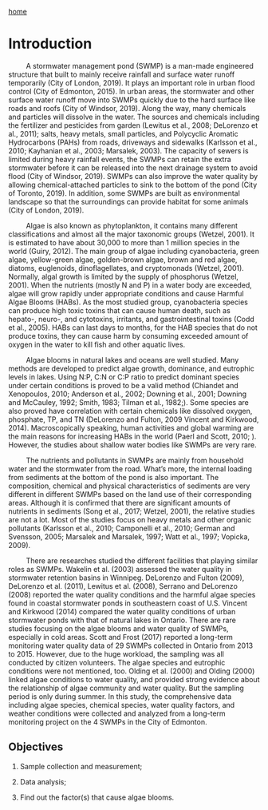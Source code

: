 ---
---

[home](home.html)

# Introduction



 &nbsp;&nbsp;&nbsp;&nbsp;&nbsp;&nbsp;&nbsp;&nbsp;&nbsp;A stormwater management pond (SWMP) is a man-made engineered structure that built to mainly receive rainfall and surface water runoff temporarily (City of London, 2019). It plays an important role in urban flood control (City of Edmonton, 2015). In urban areas, the stormwater and other surface water runoff move into SWMPs quickly due to the hard surface like roads and roofs (City of Windsor, 2019). Along the way, many chemicals and particles will dissolve in the water. The sources and chemicals including the fertilizer and pesticides from garden (Lewitus et al., 2008; DeLorenzo et al., 2011); salts, heavy metals, small particles, and Polycyclic Aromatic Hydrocarbons (PAHs) from roads, driveways and sidewalks (Karlsson et al., 2010; Kayhanian et al., 2003; Marsalek, 2003). The capacity of sewers is limited during heavy rainfall events, the SWMPs can retain the extra stormwater before it can be released into the next drainage system to avoid flood (City of Windsor, 2019). SWMPs can also improve the water quality by allowing chemical-attached particles to sink to the bottom of the pond (City of Toronto, 2019). In addition, some SWMPs are built as environmental landscape so that the surroundings can provide habitat for some animals (City of London, 2019).


  &nbsp;&nbsp;&nbsp;&nbsp;&nbsp;&nbsp;&nbsp;&nbsp;&nbsp;Algae is also known as phytoplankton, it contains many different classifications and almost all the major taxonomic groups (Wetzel, 2001). It is estimated to have about 30,000 to more than 1 million species in the world (Guiry, 2012). The main group of algae including cyanobacteria, green algae, yellow-green algae, golden-brown algae, brown and red algae, diatoms, euglenoids, dinoflagellates, and cryptomonads (Wetzel, 2001). Normally, algal growth is limited by the supply of phosphorus (Wetzel, 2001). When the nutrients (mostly N and P) in a water body are exceeded, algae will grow rapidly under appropriate conditions and cause Harmful Algae Blooms (HABs). As the most studied group, cyanobacteria species can produce high toxic toxins that can cause human death, such as hepato-, neuro-, and cytotoxins, irritants, and gastrointestinal toxins (Codd et al., 2005). HABs can last days to months, for the HAB species that do not produce toxins, they can cause harm by consuming exceeded amount of oxygen in the water to kill fish and other aquatic lives.



  &nbsp;&nbsp;&nbsp;&nbsp;&nbsp;&nbsp;&nbsp;&nbsp;&nbsp;Algae blooms in natural lakes and oceans are well studied. Many methods are developed to predict algae growth, dominance, and eutrophic levels in lakes. Using N:P, C:N or C:P ratio to predict dominant species under certain conditions is proved to be a valid method (Chiandet and Xenopoulos, 2010; Anderson et al., 2002; Downing et al., 2001; Downing and McCauley, 1992; Smith, 1983; Tilman et al., 1982;). Some species are also proved have correlation with certain chemicals like dissolved oxygen, phosphate, TP, and TN (DeLorenzo and Fulton, 2009 Vincent and Kirkwood, 2014). Macroscopically speaking, human activities and global warming are the main reasons for increasing HABs in the world (Paerl and Scott, 2010; ). However, the studies about shallow water bodies like SWMPs are very rare.



  &nbsp;&nbsp;&nbsp;&nbsp;&nbsp;&nbsp;&nbsp;&nbsp;&nbsp;The nutrients and pollutants in SWMPs are mainly from household water and the stormwater from the road. What’s more, the internal loading from sediments at the bottom of the pond is also important. The composition, chemical and physical characteristics of sediments are very different in different SWMPs based on the land use of their corresponding areas. Although it is confirmed that there are significant amounts of nutrients in sediments (Song et al., 2017; Wetzel, 2001), the relative studies are not a lot. Most of the studies focus on heavy metals and other organic pollutants (Karlsson et al., 2010; Camponelli et al., 2010; German and Svensson, 2005; Marsalek and Marsalek, 1997; Watt et al., 1997; Vopicka, 2009).

  &nbsp;&nbsp;&nbsp;&nbsp;&nbsp;&nbsp;&nbsp;&nbsp;&nbsp;There are researches studied the different facilities that playing similar roles as SWMPs. Wakelin et al. (2003) assessed the water quality in stormwater retention basins in Winnipeg. DeLorenzo and Fulton (2009), DeLorenzo et al. (2011), Lewitus et al. (2008), Serrano and DeLorenzo (2008) reported the water quality conditions and the harmful algae species found in coastal stormwater ponds in southeastern coast of U.S. Vincent and Kirkwood (2014) compared the water quality conditions of urban stormwater ponds with that of natural lakes in Ontario. There are rare studies focusing on the algae blooms and water quality of SWMPs, especially in cold areas. Scott and Frost (2017) reported a long-term monitoring water quality data of 29 SWMPs collected in Ontario from 2013 to 2015. However, due to the huge workload, the sampling was all conducted by citizen volunteers. The algae species and eutrophic conditions were not mentioned, too. Olding et al. (2000) and Olding (2000) linked algae conditions to water quality, and provided strong evidence about the relationship of algae community and water quality. But the sampling period is only during summer. In this study, the comprehensive data including algae species, chemical species, water quality factors, and weather conditions were collected and analyzed from a long-term monitoring project on the 4 SWMPs in the City of Edmonton.



## Objectives

1. Sample collection and measurement;

2. Data analysis;

3. Find out the factor(s) that cause algae blooms.
